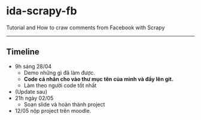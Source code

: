 # ida-scrapy-fb
Tutorial and How to craw comments from Facebook with Scrapy

---
## Timeline
- 9h sáng 28/04
  - Demo những gì đã làm được.
  - **Code cá nhân cho vào thư mục tên của mình và đẩy lên git.**
  - Làm theo người code tốt nhất
- (Update sau)
- 21h ngày 02/05
  - Soạn slide và hoàn thành project
- 12/05 nộp project trên moodle.
